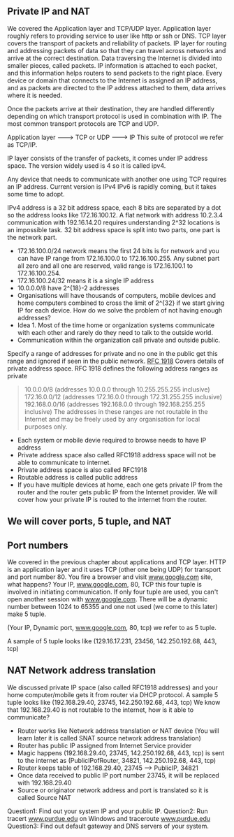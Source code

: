 ## Private IP and NAT
We covered the Application layer and TCP/UDP layer. Application layer roughly refers to providing service to user like http or ssh or DNS. TCP layer covers the transport of packets and reliability of packets. IP layer for routing and addressing packets of data so that they can travel across networks and arrive at the correct destination. Data traversing the Internet is divided into smaller pieces, called packets. IP information is attached to each packet, and this information helps routers to send packets to the right place. Every device or domain that connects to the Internet is assigned an IP address, and as packets are directed to the IP address attached to them, data arrives where it is needed.

Once the packets arrive at their destination, they are handled differently depending on which transport protocol is used in combination with IP. The most common transport protocols are TCP and UDP.

Application layer ---> TCP or UDP ---> IP 
This suite of protocol we refer as TCP/IP.

IP layer consists of the transfer of packets, it comes under IP address space. The version widely used is 4 so it is called ipv4.

Any device that needs to communicate with another one using TCP requires an  IP address.
Current version is IPv4
IPv6 is rapidly coming, but it takes some time to adopt.

IPv4 address is a 32 bit address space, each 8 bits are separated by a dot so the address looks like 172.16.100.12. A flat network with address 10.2.3.4 communication with 192.16.14.20 requires understanding 2^32 locations is an impossible task. 32 bit address space is split into two parts, one part is the network part.

- 172.16.100.0/24 network means the first 24 bits is for network and you can have IP range from 172.16.100.0 to 172.16.100.255. Any subnet part all zero and all one are reserved, valid range is 172.16.100.1 to 172.16.100.254.
-  172.16.100.24/32 means it is a single IP address
- 10.0.0.0/8 have 2^{18}-2 addresses
- Organisations will have thousands of computers, mobile devices and home computers combined to cross the limit of 2^{32} if we start giving IP  for each device. How do we solve the problem of not having enough addresses? 
- Idea 1. Most of the time home or organization systems communicate with each other and rarely do they need to talk to the outside world.
- Communication within the organization call private and outside public. 

Specify a range of addresses for private and no one in the public get this range and ignored if seen in the public network.
[RFC 1918](https://datatracker.ietf.org/doc/html/rfc1918) Covers details of private address space.
RFC 1918 defines the following address ranges as private
> 10.0.0.0/8 (addresses 10.0.0.0 through 10.255.255.255 inclusive)
> 172.16.0.0/12 (addresses 172.16.0.0 through 172.31.255.255 inclusive)
> 192.168.0.0/16 (addresses 192.168.0.0 through 192.168.255.255 inclusive)
> The addresses in these ranges are not routable in the Internet and may be freely used by any organisation for local purposes only.

- Each system or mobile devie required to browse needs to have IP address
- Private address space also called RFC1918 address space will not be able to communicate to internet.
- Private address space is also called RFC1918
- Routable address is called public address
- If you have multiple devices at home, each one gets private IP from the router and the router gets public IP from the Internet provider. We will cover how your private IP is routed to the internet from the router.


## We will cover ports, 5 tuple, and NAT

## Port numbers
We covered in the previous chapter about applications and TCP layer.  HTTP is an application layer and it uses TCP (other one being UDP) for transport and port number 80. 
You fire a browser and visit www.google.com site, what happens?
Your IP, www.google.com, 80, TCP this four tuple is involved in initiating communication. If only four tuple are used, you can't open another session with www.google.com. There will be a dynamic number between 1024 to 65355 and one not used (we come to this later) make 5 tuple.

(Your IP, Dynamic port, www.google.com, 80, tcp) we refer to as 5 tuple. 

A sample of 5 tuple looks like
(129.16.17.231, 23456, 142.250.192.68, 443, tcp) 

## NAT Network address translation

We discussed private IP space (also called RFC1918 addresses) and your home computer/mobile gets it from router via DHCP protocol. A sample 5 tuple looks like
(192.168.29.40, 23745, 142.250.192.68, 443, tcp) 
We know that 192.168.29.40 is not routable to the internet, how is it able to communicate?

- Router works like Network address translation or NAT device (You will learn later it is called SNAT source network address translation)
- Router has public IP assigned from Internet Service provider
- Magic happens (192.168.29.40, 23745, 142.250.192.68, 443, tcp)  is sent to the internet as (PublicIPofRouter, 34821, 142.250.192.68, 443, tcp)
- Router keeps table of 192.168.29.40, 23745 --> PublicIP, 34821
- Once data received to public IP port number 23745, it will be replaced with 192.168.29.40
- Source or originator network address and port is translated so it is called Source NAT


Question1: Find out your system IP and your public IP.
Question2: Run tracert www.purdue.edu on Windows and traceroute www.purdue.edu
Question3: Find out default gateway and DNS servers of your system.
